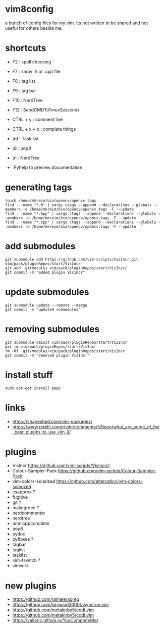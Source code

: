 # vim8config
a bunch of config files for my vim. Its not written to be shared and not useful for others beside me.

# shortcuts
 - F2  : spell checking
 - F7  : show .h or .cpp file
 - F8  : tag list
 - F9  : tag bar
 - F10 : NerdTree
 - F12 : SendCMDToTmuxSession()

 - CTRL + y : comment line
 - CTRL + x + o : complete things

 - \td : Task list
 - \8 : pep8
 - \n : NerdTree

 - :Pyhelp <module> to preview documentation

# generating tags

```
touch /home/mkreim/bin/opencv/opencv.tags
find . -name "*.h" | xargs ctags --append --declarations --globals --members -o /home/mkreim/bin/opencv/opencv.tags -T --update
find . -name "*.hpp" | xargs ctags --append --declarations --globals --members -o /home/mkreim/bin/opencv/opencv.tags -T --update
find . -name "*.cpp" | xargs ctags --append --declarations --globals --members -o /home/mkreim/bin/opencv/opencv.tags -T --update
```

# add submodules
```
git submodule add https://github.com/vim-scripts/VisIncr.git vim/pack/pluginRepos/start/VisIncr
git add .gitmodules vim/pack/pluginRepos/start/VisIncr/
git commit -m "added plugin VisIncr"
```

# update submodules
```
git submodule update --remote --merge
git commit -m "updated submodules"
```

# removing submodules
```
git submodule deinit vim/pack/pluginRepos/start/VisIncr
git rm vim/pack/pluginRepos/start/VisIncr
rm -Rf .git/modules/vim/pack/pluginRepos/start/VisIncr
git commit -m "removed plugin VisIncr"
```

# install stuff

```
sudo apt-get install pep8
```

# links

 - https://shapeshed.com/vim-packages/
 - https://www.reddit.com/r/vim/comments/53tepo/what_are_some_of_the_best_plugins_to_use_vim_8/

# plugins
 - VisIncr https://github.com/vim-scripts/VisIncrcl
 - Colour-Sampler-Pack https://github.com/vim-scripts/Colour-Sampler-Pack
 - vim-colors-solarized https://github.com/altercation/vim-colors-solarized
 - csapprox ?
 - fugitive
 - git ?
 - makegreen ?
 - nerdcommenter
 - nerdtree
 - omnicppcomplete
 - pep8
 - pydoc
 - pyflakes ?
 - tagbar
 - taglist
 - tasklist
 - vim-fswitch ?
 - vimwiki

# new plugins
 - https://github.com/ramele/agrep
 - https://github.com/skywind3000/asyncrun.vim
 - https://github.com/metakirby5/codi.vim
 - https://github.com/metakirby5/codi.vim
 - https://valloric.github.io/YouCompleteMe/
